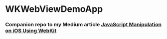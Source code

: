 # WKWebViewDemoApp

### Companion repo to my Medium article [JavaScript Manipulation on iOS Using WebKit](https://medium.com/capital-one-developers/javascript-manipulation-on-ios-using-webkit-2b1115e7e405)

